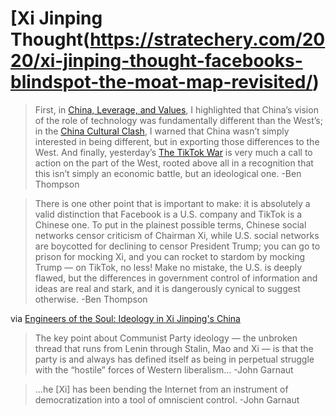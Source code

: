# [Xi Jinping Thought(https://stratechery.com/2020/xi-jinping-thought-facebooks-blindspot-the-moat-map-revisited/)


> First, in [China, Leverage, and Values](https://stratechery.com/2019/china-leverage-and-values/), I highlighted that China’s vision of the role of technology was fundamentally different than the West’s; in the [China Cultural Clash](https://stratechery.com/2019/the-china-cultural-clash/), I warned that China wasn’t simply interested in being different, but in exporting those differences to the West. And finally, yesterday’s [The TikTok War](https://stratechery.com/2020/the-tiktok-war/) is very much a call to action on the part of the West, rooted above all in a recognition that this isn’t simply an economic battle, but an ideological one.
\-Ben Thompson

> There is one other point that is important to make: it is absolutely a valid distinction that Facebook is a U.S. company and TikTok is a Chinese one. To put in the plainest possible terms, Chinese social networks censor criticism of Chairman Xi, while U.S. social networks are boycotted for declining to censor President Trump; you can go to prison for mocking Xi, and you can rocket to stardom by mocking Trump — on TikTok, no less! Make no mistake, the U.S. is deeply flawed, but the differences in government control of information and ideas are real and stark, and it is dangerously cynical to suggest otherwise.
\-Ben Thompson

via [Engineers of the Soul: Ideology in Xi Jinping's China](https://sinocism.com/p/engineers-of-the-soul-ideology-in)
> The key point about Communist Party ideology — the unbroken thread that runs from Lenin through Stalin, Mao and Xi — is that the party is and always has defined itself as being in perpetual struggle with the “hostile” forces of Western liberalism…
\-John Garnaut

> ...he \[Xi\] has been bending the Internet from an instrument of democratization into a tool of omniscient control.
\-John Garnaut
